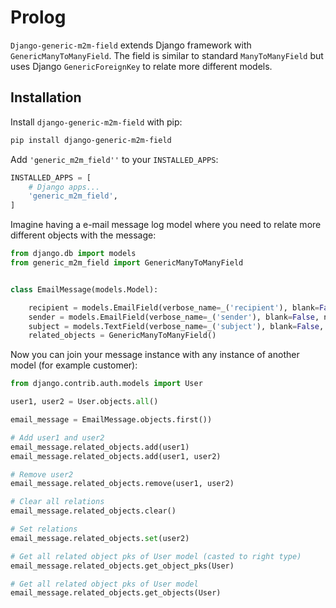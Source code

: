 Prolog
======

`Django-generic-m2m-field` extends Django framework with `GenericManyToManyField`. The field is similar to standard `ManyToManyField` but uses Django `GenericForeignKey` to relate more different models.

Installation
------------

Install `django-generic-m2m-field` with pip:

```bash
pip install django-generic-m2m-field
```

Add `'generic_m2m_field''` to your `INSTALLED_APPS`:

```python
INSTALLED_APPS = [
    # Django apps...
    'generic_m2m_field',
]
```

Imagine having a e-mail message log model where you need to relate more different objects with the message:

```python
from django.db import models
from generic_m2m_field import GenericManyToManyField


class EmailMessage(models.Model):

    recipient = models.EmailField(verbose_name=_('recipient'), blank=False, null=False)
    sender = models.EmailField(verbose_name=_('sender'), blank=False, null=False)
    subject = models.TextField(verbose_name=_('subject'), blank=False, null=False)
    related_objects = GenericManyToManyField()

```

Now you can join your message instance with any instance of another model (for example customer):


```python
from django.contrib.auth.models import User

user1, user2 = User.objects.all()

email_message = EmailMessage.objects.first())

# Add user1 and user2
email_message.related_objects.add(user1)
email_message.related_objects.add(user1, user2)

# Remove user2
email_message.related_objects.remove(user1, user2)

# Clear all relations
email_message.related_objects.clear()

# Set relations
email_message.related_objects.set(user2)

# Get all related object pks of User model (casted to right type)
email_message.related_objects.get_object_pks(User)

# Get all related object pks of User model
email_message.related_objects.get_objects(User)

```
